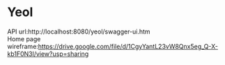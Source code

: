 # Yeol
API url:http://localhost:8080/yeol/swagger-ui.htm  
Home page wireframe:https://drive.google.com/file/d/1CgyYantL23vW8Qnx5eg_Q-X-kb1F0N3l/view?usp=sharing
